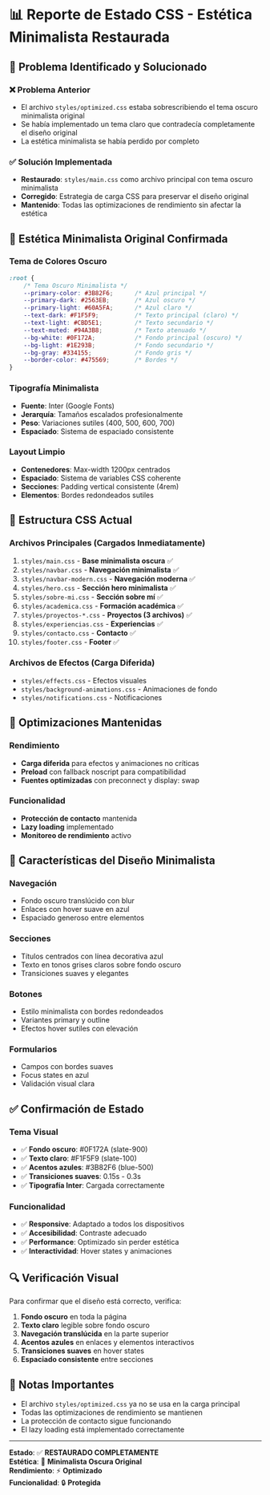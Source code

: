 # 📊 Reporte de Estado CSS - Estética Minimalista Restaurada

## 🎯 Problema Identificado y Solucionado

### ❌ Problema Anterior
- El archivo `styles/optimized.css` estaba sobrescribiendo el tema oscuro minimalista original
- Se había implementado un tema claro que contradecía completamente el diseño original
- La estética minimalista se había perdido por completo

### ✅ Solución Implementada
- **Restaurado**: `styles/main.css` como archivo principal con tema oscuro minimalista
- **Corregido**: Estrategia de carga CSS para preservar el diseño original
- **Mantenido**: Todas las optimizaciones de rendimiento sin afectar la estética

## 🎨 Estética Minimalista Original Confirmada

### Tema de Colores Oscuro
```css
:root {
    /* Tema Oscuro Minimalista */
    --primary-color: #3B82F6;      /* Azul principal */
    --primary-dark: #2563EB;       /* Azul oscuro */
    --primary-light: #60A5FA;      /* Azul claro */
    --text-dark: #F1F5F9;          /* Texto principal (claro) */
    --text-light: #CBD5E1;         /* Texto secundario */
    --text-muted: #94A3B8;         /* Texto atenuado */
    --bg-white: #0F172A;           /* Fondo principal (oscuro) */
    --bg-light: #1E293B;           /* Fondo secundario */
    --bg-gray: #334155;            /* Fondo gris */
    --border-color: #475569;       /* Bordes */
}
```

### Tipografía Minimalista
- **Fuente**: Inter (Google Fonts)
- **Jerarquía**: Tamaños escalados profesionalmente
- **Peso**: Variaciones sutiles (400, 500, 600, 700)
- **Espaciado**: Sistema de espaciado consistente

### Layout Limpio
- **Contenedores**: Max-width 1200px centrados
- **Espaciado**: Sistema de variables CSS coherente
- **Secciones**: Padding vertical consistente (4rem)
- **Elementos**: Bordes redondeados sutiles

## 📁 Estructura CSS Actual

### Archivos Principales (Cargados Inmediatamente)
1. `styles/main.css` - **Base minimalista oscura** ✅
2. `styles/navbar.css` - **Navegación minimalista** ✅
3. `styles/navbar-modern.css` - **Navegación moderna** ✅
4. `styles/hero.css` - **Sección hero minimalista** ✅
5. `styles/sobre-mi.css` - **Sección sobre mí** ✅
6. `styles/academica.css` - **Formación académica** ✅
7. `styles/proyectos-*.css` - **Proyectos (3 archivos)** ✅
8. `styles/experiencias.css` - **Experiencias** ✅
9. `styles/contacto.css` - **Contacto** ✅
10. `styles/footer.css` - **Footer** ✅

### Archivos de Efectos (Carga Diferida)
- `styles/effects.css` - Efectos visuales
- `styles/background-animations.css` - Animaciones de fondo
- `styles/notifications.css` - Notificaciones

## 🚀 Optimizaciones Mantenidas

### Rendimiento
- **Carga diferida** para efectos y animaciones no críticas
- **Preload** con fallback noscript para compatibilidad
- **Fuentes optimizadas** con preconnect y display: swap

### Funcionalidad
- **Protección de contacto** mantenida
- **Lazy loading** implementado
- **Monitoreo de rendimiento** activo

## 🎯 Características del Diseño Minimalista

### Navegación
- Fondo oscuro translúcido con blur
- Enlaces con hover suave en azul
- Espaciado generoso entre elementos

### Secciones
- Títulos centrados con línea decorativa azul
- Texto en tonos grises claros sobre fondo oscuro
- Transiciones suaves y elegantes

### Botones
- Estilo minimalista con bordes redondeados
- Variantes primary y outline
- Efectos hover sutiles con elevación

### Formularios
- Campos con bordes suaves
- Focus states en azul
- Validación visual clara

## ✅ Confirmación de Estado

### Tema Visual
- ✅ **Fondo oscuro**: #0F172A (slate-900)
- ✅ **Texto claro**: #F1F5F9 (slate-100)
- ✅ **Acentos azules**: #3B82F6 (blue-500)
- ✅ **Transiciones suaves**: 0.15s - 0.3s
- ✅ **Tipografía Inter**: Cargada correctamente

### Funcionalidad
- ✅ **Responsive**: Adaptado a todos los dispositivos
- ✅ **Accesibilidad**: Contraste adecuado
- ✅ **Performance**: Optimizado sin perder estética
- ✅ **Interactividad**: Hover states y animaciones

## 🔍 Verificación Visual

Para confirmar que el diseño está correcto, verifica:

1. **Fondo oscuro** en toda la página
2. **Texto claro** legible sobre fondo oscuro
3. **Navegación translúcida** en la parte superior
4. **Acentos azules** en enlaces y elementos interactivos
5. **Transiciones suaves** en hover states
6. **Espaciado consistente** entre secciones

## 📝 Notas Importantes

- El archivo `styles/optimized.css` ya no se usa en la carga principal
- Todas las optimizaciones de rendimiento se mantienen
- La protección de contacto sigue funcionando
- El lazy loading está implementado correctamente

---

**Estado**: ✅ **RESTAURADO COMPLETAMENTE**  
**Estética**: 🎨 **Minimalista Oscura Original**  
**Rendimiento**: ⚡ **Optimizado**  
**Funcionalidad**: 🔒 **Protegida**